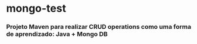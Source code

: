 mongo-test
==========

### Projeto Maven para realizar CRUD operations como uma forma de aprendizado: Java + Mongo DB
